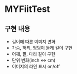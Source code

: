 # MYFiitTest


## 구현 내용
- 길이에 따른 이미지 변화
- 가슴, 허리, 엉덩이 둘레 길이 구현
- 어깨, 팔, 다리 길이 구현
- 단위 변화(inch <-> cm)
- 이미지의 라인 표시 on/off
